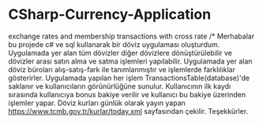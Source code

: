 # CSharp-Currency-Application
exchange rates and membership transactions with cross rate
/* Merhabalar bu projede c# ve sql kullanarak bir döviz uygulaması oluşturdum. Uygulamada yer alan tüm dövizler diğer dövizlere dönüştürülebilir ve dövizler arası satın alma ve satma işlemleri yapılabilir. Uygulamada yer alan döviz büroları alış-satış-fark ile tanımlanmıştır ve işlemlerde farklılıklar gösterirler. Uygulamada yapılan her işlem TransactionsTable(database)'de saklanır ve kullanıcıların görünürlüğüne sunulur. Kullanıcının ilk kaydı sırasında kullanıcıya bonus bakiye verilir ve kullanıcı bu bakiye üzerinden işlemler yapar. Döviz kurları günlük olarak yayın yapan https://www.tcmb.gov.tr/kurlar/today.xml sayfasından çekilir. Teşekkürler.
